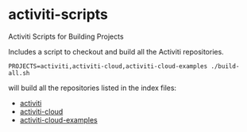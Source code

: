 # activiti-scripts
Activiti Scripts for Building Projects

Includes a script to checkout and build all the Activiti repositories.

    PROJECTS=activiti,activiti-cloud,activiti-cloud-examples ./build-all.sh
    
will build all the repositories listed in the index files:

* [activiti](./repos-activiti.txt)
* [activiti-cloud](./repos-activiti.txt)
* [activiti-cloud-examples](./repos-activiti.txt)
